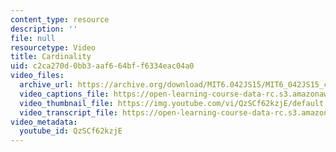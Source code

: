 ```yaml
---
content_type: resource
description: ''
file: null
resourcetype: Video
title: Cardinality
uid: c2ca270d-0bb3-aaf6-64bf-f6334eac04a0
video_files:
  archive_url: https://archive.org/download/MIT6.042JS15/MIT6_042JS15_cardinality_ipod.mp4
  video_captions_file: https://open-learning-course-data-rc.s3.amazonaws.com/6-042j-mathematics-for-computer-science-spring-2015/4c7e2c5040f959e9be26f8b1ad95c701_QzSCf62kzjE.vtt
  video_thumbnail_file: https://img.youtube.com/vi/QzSCf62kzjE/default.jpg
  video_transcript_file: https://open-learning-course-data-rc.s3.amazonaws.com/6-042j-mathematics-for-computer-science-spring-2015/d7af2ffda77403442f88275cd4b30c9b_QzSCf62kzjE.pdf
video_metadata:
  youtube_id: QzSCf62kzjE
---
```

